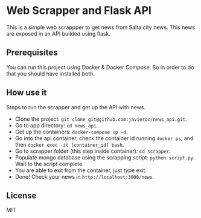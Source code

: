 # Web Scrapper and Flask API

This is a simple web scrappper to get news from Salta city news. This news are exposed in
an API builded using flask.

## Prerequisites

You can run this project using Docker & Docker Compose. So in order to do that you should have installed both.

## How use it

Steps to run the scrapper and get up the API with news.

- Clone the project: `git clone git@github.com:javieroc/news_api.git`.
- Go to app directory: `cd news_api`.
- Get up the containers: `docker-compose up -d`.
- Go into the api container, check the container id running `docker ps`, and then `docker exec -it [container_id] bash`.
- Go to scrapper folder (this step inside container): `cd scrapper`.
- Populate mongo database using the scrapping script: `python script.py`. Wait to the script complete.
- You are able to exit from the container, just type exit.
- Done! Check your news in `http://localhost:3000/news`.

## License

MIT
